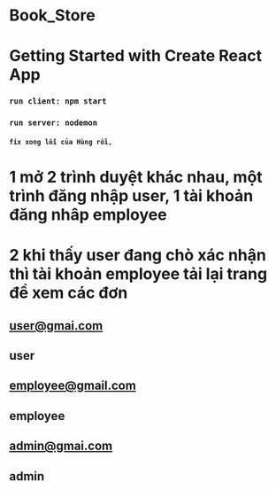 # Book_Store
# Getting Started with Create React App
### `run client: npm start`


### `run server: nodemon`


#### `fix xong lỗi của Hùng rồi,`
# 1 mở 2 trình duyệt khác nhau, một trình  đăng nhập user, 1 tài khoản đăng nhâp employee
# 2 khi thấy user đang chò xác nhận thì tài khoản employee tải lại trang để xem các đơn
## user@gmai.com
## user

## employee@gmail.com
## employee

## admin@gmai.com
## admin